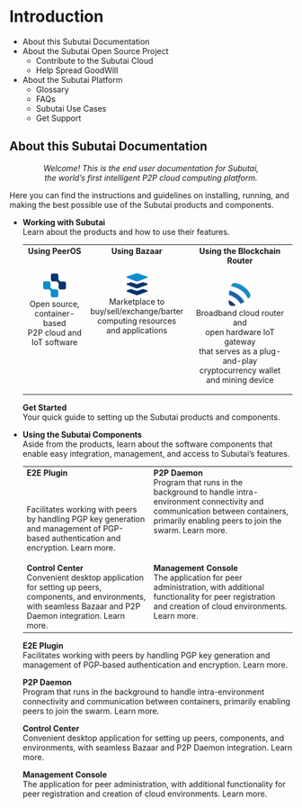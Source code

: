 # Introduction
- About this Subutai Documentation
- About the Subutai Open Source Project
  - Contribute to the Subutai Cloud
  - Help Spread GoodWill
- About the Subutai Platform
  - Glossary
  - FAQs
  - Subutai Use Cases
  - Get Support

## About this Subutai Documentation
<p align="center"><i>Welcome! This is the end user documentation for Subutai, </br> the world’s first intelligent P2P cloud computing platform.</i></p>

Here you can find the instructions and guidelines on installing, running, and making the best possible use of the Subutai products and components.

- **Working with Subutai**  
  Learn about the products and how to use their features.
  
  <table> 
  <tr align="center" valign="top">
    <td><b>Using PeerOS</b> 
     <p></br><img src="https://github.com/MarilizaC/doc-files/blob/master/icon_peerOS.png"></img> 
     </br>Open source, </br> container-based </br> P2P cloud and </br> IoT software</p>
    </td>
    <td><b>Using Bazaar</b>
     <p></br><img src="https://github.com/MarilizaC/doc-files/blob/master/icon_bazaar.png"></img> 
     </br>Marketplace to </br> buy/sell/exchange/barter </br> computing resources </br> and applications</p>
    </td>
    <td><b>Using the Blockchain Router</b>
      <p></br><img src="https://github.com/MarilizaC/doc-files/blob/master/icon_brouter.png"></img> 
      </br>Broadband cloud router and </br> open hardware IoT gateway </br> that serves as a plug-and-play </br> cryptocurrency wallet         </br>and mining device</p>
    </td>  
  </tr>
  </table>
  
  **Get Started**  
  Your quick guide to setting up the Subutai products and components.

- **Using the Subutai Components**  
 Aside from the products, learn about the software components that enable easy integration, management, and access to Subutai’s   features. 
 
  <table width="75%"> 
  <tr valign="top">
    <td><b>E2E Plugin</b> 
     <p></br><img src=></img> 
     </br>Facilitates working with peers by handling PGP key generation and management of PGP-based authentication and encryption. Learn more.</p>
    </td>
    <td><b>P2P Daemon</b>  
     </br>Program that runs in the background to handle intra-environment  connectivity and communication between containers, primarily enabling peers to join the swarm. Learn more.
    </td>
    </tr>
    <tr valign="top">
    <td><b>Control Center</b>  
    </br>Convenient desktop application for setting up peers, components, and environments, with seamless Bazaar and P2P Daemon integration. Learn more.
    </td>
    </td>
    <td><b>Management Console</b>  
    </br>The application for peer administration, with additional functionality for peer registration and creation of cloud environments. Learn more.  
    </td> 
    </tr>
    </table>
    
  **E2E Plugin**  
  Facilitates working with peers by handling PGP key generation and management of PGP-based authentication and encryption. Learn more.  
  
  **P2P Daemon**  
  Program that runs in the background to handle intra-environment  connectivity and communication between containers, primarily enabling peers to join the swarm. Learn more.  
  
  **Control Center**  
  Convenient desktop application for setting up peers, components, and environments, with seamless Bazaar and P2P Daemon integration. Learn more.  
  
  **Management Console**  
  The application for peer administration, with additional functionality for peer registration and creation of cloud environments. Learn more.  
